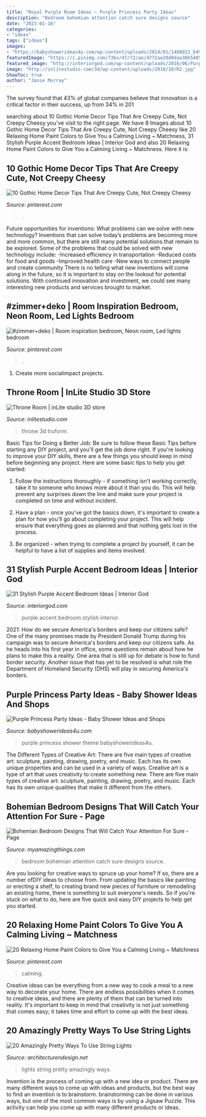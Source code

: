 ```yaml
---
title: "Royal Purple Room Ideas ~ Purple Princess Party Ideas"
description: "Bedroom bohemian attention catch sure designs source"
date: "2023-01-16"
categories:
- "ideas"
tags: ["ideas"]
images:
- "https://babyshowerideas4u.com/wp-content/uploads/2014/01/1488012_649662588413034_1978950162_n.jpg"
featuredImage: "https://i.pinimg.com/736x/47/72/ae/4772ae29d0daa30b5405d1dbeb445b0e.jpg"
featured_image: "http://interiorgod.com/wp-content/uploads/2016/06/Purple-Accent-Wall.jpg"
image: "http://inlitestudio.com/3d/wp-content/uploads/2018/10/R2.jpg"
ShowToc: true
author: "Janie Murray"
---
```



The survey found that 43% of global companies believe that innovation is a critical factor in their success, up from 34% in 201
	

		
searching about 10 Gothic Home Decor Tips That Are Creepy Cute, Not Creepy Cheesy you've visit to the right page. We have 8 Images about 10 Gothic Home Decor Tips That Are Creepy Cute, Not Creepy Cheesy like 20 Relaxing Home Paint Colors to Give You a Calming Living ~ Matchness, 31 Stylish Purple Accent Bedroom Ideas | Interior God and also 20 Relaxing Home Paint Colors to Give You a Calming Living ~ Matchness. Here it is:
		
    
## 10 Gothic Home Decor Tips That Are Creepy Cute, Not Creepy Cheesy

<img loading=lazy src="https://i.pinimg.com/736x/61/fc/59/61fc59c14b044933bf77dfbd13743039.jpg" onerror="this.onerror=null;this.src='https://tse2.mm.bing.net/th?id=OIP.-OxlDNAl64nK9Le5d5PbxgHaEb&amp;pid=15.1';" alt="10 Gothic Home Decor Tips That Are Creepy Cute, Not Creepy Cheesy">

_Source: pinterest.com_

>. 

	

Future opportunities for inventions: What problems can we solve with new technology?
Inventions that can solve today’s problems are becoming more and more common, but there are still many potential solutions that remain to be explored. Some of the problems that could be solved with new technology include: 
-Increased efficiency in transportation 
-Reduced costs for food and goods 
-Improved health care 
-New ways to connect people and create community 
There is no telling what new inventions will come along in the future, so it is important to stay on the lookout for potential solutions. With continued innovation and investment, we could see many interesting new products and services brought to market.

    
## #zimmer+deko | Room Inspiration Bedroom, Neon Room, Led Lights Bedroom

<img loading=lazy src="https://i.pinimg.com/736x/47/72/ae/4772ae29d0daa30b5405d1dbeb445b0e.jpg" onerror="this.onerror=null;this.src='https://tse3.mm.bing.net/th?id=OIP.nPuHqJuJYFGKsCu7qGK8eAHaLh&amp;pid=15.1';" alt="#zimmer+deko | Room inspiration bedroom, Neon room, Led lights bedroom">

_Source: pinterest.com_

>. 

	

1. Create more socialimpact projects.

    
## Throne Room | InLite Studio 3D Store

<img loading=lazy src="http://inlitestudio.com/3d/wp-content/uploads/2018/10/R2.jpg" onerror="this.onerror=null;this.src='https://tse1.mm.bing.net/th?id=OIP.T5FyWnxQ77Ax0YcPq3KyDQHaEK&amp;pid=15.1';" alt="Throne Room | inLite studio 3D store">

_Source: inlitestudio.com_

>throne 3d truform. 

	

Basic Tips for Doing a Better Job: Be sure to follow these Basic Tips before starting any DIY project, and you'll get the job done right.
If you're looking to improve your DIY skills, there are a few things you should keep in mind before beginning any project. Here are some basic tips to help you get started: 
1) Follow the instructions thoroughly - if something isn't working correctly, take it to someone who knows more about it than you do. This will help prevent any surprises down the line and make sure your project is completed on time and without incident. 

2) Have a plan - once you've got the basics down, it's important to create a plan for how you'll go about completing your project. This will help ensure that everything goes as planned and that nothing gets lost in the process. 

3) Be organized - when trying to complete a project by yourself, it can be helpful to have a list of supplies and items involved.

    
## 31 Stylish Purple Accent Bedroom Ideas | Interior God

<img loading=lazy src="http://interiorgod.com/wp-content/uploads/2016/06/Purple-Accent-Wall.jpg" onerror="this.onerror=null;this.src='https://tse1.mm.bing.net/th?id=OIP.9Y03lPl_00smFK7dEkPKHQHaJ4&amp;pid=15.1';" alt="31 Stylish Purple Accent Bedroom Ideas | Interior God">

_Source: interiorgod.com_

>purple accent bedroom stylish interior. 

	

2021: How do we secure America's borders and keep our citizens safe?
One of the many promises made by President Donald Trump during his campaign was to secure America's borders and keep our citizens safe. As he heads into his first year in office, some questions remain about how he plans to make this a reality. One area that is still up for debate is how to fund border security. Another issue that has yet to be resolved is what role the Department of Homeland Security (DHS) will play in securing America's borders.

    
## Purple Princess Party Ideas - Baby Shower Ideas And Shops

<img loading=lazy src="https://babyshowerideas4u.com/wp-content/uploads/2014/01/1488012_649662588413034_1978950162_n.jpg" onerror="this.onerror=null;this.src='https://tse4.mm.bing.net/th?id=OIP.eE-5mRDWDX-ZqIgWhWF1CAHaLH&amp;pid=15.1';" alt="Purple Princess Party Ideas - Baby Shower Ideas and Shops">

_Source: babyshowerideas4u.com_

>purple princess shower theme babyshowerideas4u. 

	

The Different Types of Creative Art: There are five main types of creative art: sculpture, painting, drawing, poetry, and music. Each has its own unique properties and can be used in a variety of ways.
Creative art is a type of art that uses creativity to create something new. There are five main types of creative art: sculpture, painting, drawing, poetry, and music. Each has its own unique qualities that make it different from the others.

    
## Bohemian Bedroom Designs That Will Catch Your Attention For Sure - Page

<img loading=lazy src="http://myamazingthings.com/wp-content/uploads/2017/05/bohemian-bedroom-9.jpg" onerror="this.onerror=null;this.src='https://tse4.mm.bing.net/th?id=OIP.Y7hVA1rKE8w1PwD62Ec8fQHaLH&amp;pid=15.1';" alt="Bohemian Bedroom Designs That Will Catch Your Attention For Sure - Page">

_Source: myamazingthings.com_

>bedroom bohemian attention catch sure designs source. 

	

Are you looking for creative ways to spruce up your home? If so, there are a number ofDIY ideas to choose from. From updating the basics like painting or erecting a shelf, to creating brand new pieces of furniture or remodeling an existing home, there is something to suit everyone's needs. So if you're stuck on what to do, here are five quick and easy DIY projects to help get you started.

    
## 20 Relaxing Home Paint Colors To Give You A Calming Living ~ Matchness

<img loading=lazy src="https://i.pinimg.com/736x/3d/2c/30/3d2c30fb6744c24f5f045cf132a92241.jpg" onerror="this.onerror=null;this.src='https://tse2.mm.bing.net/th?id=OIP.NbPkNWdc4NBHSXo64dvadAHaLH&amp;pid=15.1';" alt="20 Relaxing Home Paint Colors to Give You a Calming Living ~ Matchness">

_Source: pinterest.com_

>calming. 

	

Creative ideas can be everything from a new way to cook a meal to a new way to decorate your home. There are endless possibilities when it comes to creative ideas, and there are plenty of them that can be turned into reality. It's important to keep in mind that creativity is not just something that comes easy; it takes time and effort to come up with the best ideas.

    
## 20 Amazingly Pretty Ways To Use String Lights

<img loading=lazy src="http://cdn.architecturendesign.net/wp-content/uploads/2015/05/AD-Amazingly-Pretty-Ways-To-Use-String-Lights-16.jpg" onerror="this.onerror=null;this.src='https://tse4.mm.bing.net/th?id=OIP.ShwtB6DDmJD_mqqV0Q-xKgHaLH&amp;pid=15.1';" alt="20 Amazingly Pretty Ways To Use String Lights">

_Source: architecturendesign.net_

>lights string pretty amazingly ways. 

	

Invention is the process of coming up with a new idea or product. There are many different ways to come up with ideas and products, but the best way to find an invention is to brainstorm. brainstorming can be done in various ways, but one of the most common ways is by using a Jigsaw Puzzle. This activity can help you come up with many different products or ideas.

